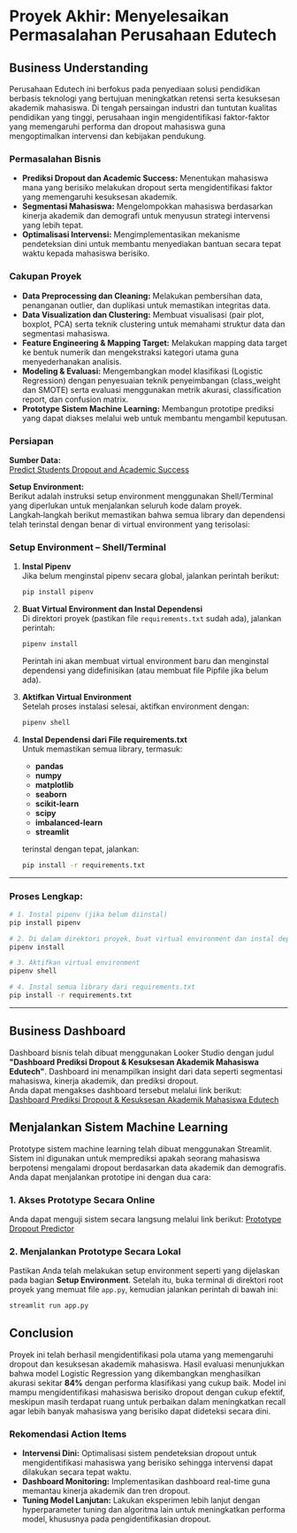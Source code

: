 # Proyek Akhir: Menyelesaikan Permasalahan Perusahaan Edutech

## Business Understanding
Perusahaan Edutech ini berfokus pada penyediaan solusi pendidikan berbasis teknologi yang bertujuan meningkatkan retensi serta kesuksesan akademik mahasiswa. Di tengah persaingan industri dan tuntutan kualitas pendidikan yang tinggi, perusahaan ingin mengidentifikasi faktor-faktor yang memengaruhi performa dan dropout mahasiswa guna mengoptimalkan intervensi dan kebijakan pendukung.

### Permasalahan Bisnis
- **Prediksi Dropout dan Academic Success:** Menentukan mahasiswa mana yang berisiko melakukan dropout serta mengidentifikasi faktor yang memengaruhi kesuksesan akademik.
- **Segmentasi Mahasiswa:** Mengelompokkan mahasiswa berdasarkan kinerja akademik dan demografi untuk menyusun strategi intervensi yang lebih tepat.
- **Optimalisasi Intervensi:** Mengimplementasikan mekanisme pendeteksian dini untuk membantu menyediakan bantuan secara tepat waktu kepada mahasiswa berisiko.

### Cakupan Proyek
- **Data Preprocessing dan Cleaning:** Melakukan pembersihan data, penanganan outlier, dan duplikasi untuk memastikan integritas data.
- **Data Visualization dan Clustering:** Membuat visualisasi (pair plot, boxplot, PCA) serta teknik clustering untuk memahami struktur data dan segmentasi mahasiswa.
- **Feature Engineering & Mapping Target:** Melakukan mapping data target ke bentuk numerik dan mengekstraksi kategori utama guna menyederhanakan analisis.
- **Modeling & Evaluasi:** Mengembangkan model klasifikasi (Logistic Regression) dengan penyesuaian teknik penyeimbangan (class_weight dan SMOTE) serta evaluasi menggunakan metrik akurasi, classification report, dan confusion matrix.
- **Prototype Sistem Machine Learning:** Membangun prototipe prediksi yang dapat diakses melalui web untuk membantu mengambil keputusan.

### Persiapan
**Sumber Data:**  
[Predict Students Dropout and Academic Success](https://archive.ics.uci.edu/dataset/697/predict+students+dropout+and+academic+success)

**Setup Environment:**  
Berikut adalah instruksi setup environment menggunakan Shell/Terminal yang diperlukan untuk menjalankan seluruh kode dalam proyek. Langkah‑langkah berikut memastikan bahwa semua library dan dependensi telah terinstal dengan benar di virtual environment yang terisolasi:

### **Setup Environment – Shell/Terminal**

1. **Instal Pipenv**  
   Jika belum menginstal pipenv secara global, jalankan perintah berikut:
   ```bash
   pip install pipenv
   ```

2. **Buat Virtual Environment dan Instal Dependensi**  
   Di direktori proyek (pastikan file `requirements.txt` sudah ada), jalankan perintah:
   ```bash
   pipenv install
   ```
   Perintah ini akan membuat virtual environment baru dan menginstal dependensi yang didefinisikan (atau membuat file Pipfile jika belum ada).

3. **Aktifkan Virtual Environment**  
   Setelah proses instalasi selesai, aktifkan environment dengan:
   ```bash
   pipenv shell
   ```

4. **Instal Dependensi dari File requirements.txt**  
   Untuk memastikan semua library, termasuk:
   - **pandas**
   - **numpy**
   - **matplotlib**
   - **seaborn**
   - **scikit-learn**
   - **scipy**
   - **imbalanced-learn**
   - **streamlit**

   terinstal dengan tepat, jalankan:
   ```bash
   pip install -r requirements.txt
   ```
---

### **Proses Lengkap:**

```bash
# 1. Instal pipenv (jika belum diinstal)
pip install pipenv

# 2. Di dalam direktori proyek, buat virtual environment dan instal dependensi
pipenv install

# 3. Aktifkan virtual environment
pipenv shell

# 4. Instal semua library dari requirements.txt
pip install -r requirements.txt
```

---

## Business Dashboard
Dashboard bisnis telah dibuat menggunakan Looker Studio dengan judul **"Dashboard Prediksi Dropout & Kesuksesan Akademik Mahasiswa Edutech"**. Dashboard ini menampilkan insight dari data seperti segmentasi mahasiswa, kinerja akademik, dan prediksi dropout.  
Anda dapat mengakses dashboard tersebut melalui link berikut:  
[Dashboard Prediksi Dropout & Kesuksesan Akademik Mahasiswa Edutech](https://lookerstudio.google.com/reporting/e9b0f321-717f-46b2-bb3d-9544280dabcc)

## Menjalankan Sistem Machine Learning

Prototype sistem machine learning telah dibuat menggunakan Streamlit. Sistem ini digunakan untuk memprediksi apakah seorang mahasiswa berpotensi mengalami dropout berdasarkan data akademik dan demografis. Anda dapat menjalankan prototipe ini dengan dua cara:

### 1. Akses Prototype Secara Online

Anda dapat menguji sistem secara langsung melalui link berikut:
[Prototype Dropout Predictor](https://dropout-predictor-ulfasyabania.streamlit.app/)

### 2. Menjalankan Prototype Secara Lokal

Pastikan Anda telah melakukan setup environment seperti yang dijelaskan pada bagian **Setup Environment**. Setelah itu, buka terminal di direktori root proyek yang memuat file `app.py`, kemudian jalankan perintah di bawah ini:
   
```bash
streamlit run app.py
```

## Conclusion
Proyek ini telah berhasil mengidentifikasi pola utama yang memengaruhi dropout dan kesuksesan akademik mahasiswa. Hasil evaluasi menunjukkan bahwa model Logistic Regression yang dikembangkan menghasilkan akurasi sekitar **84%** dengan performa klasifikasi yang cukup baik. Model ini mampu mengidentifikasi mahasiswa berisiko dropout dengan cukup efektif, meskipun masih terdapat ruang untuk perbaikan dalam meningkatkan recall agar lebih banyak mahasiswa yang berisiko dapat dideteksi secara dini.

### Rekomendasi Action Items
- **Intervensi Dini:** Optimalisasi sistem pendeteksian dropout untuk mengidentifikasi mahasiswa yang berisiko sehingga intervensi dapat dilakukan secara tepat waktu.
- **Dashboard Monitoring:** Implementasikan dashboard real-time guna memantau kinerja akademik dan tren dropout.
- **Tuning Model Lanjutan:** Lakukan eksperimen lebih lanjut dengan hyperparameter tuning dan algoritma lain untuk meningkatkan performa model, khususnya pada pengidentifikasian dropout.
